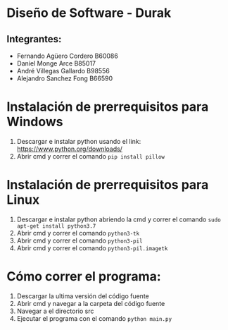 # Diseño de Software - Durak

## Integrantes:

- Fernando Agüero Cordero B60086
- Daniel Monge Arce B85017
- André Villegas Gallardo B98556
- Alejandro Sanchez Fong B66590

# Instalación de prerrequisitos para Windows

1. Descargar e instalar python usando el link: https://www.python.org/downloads/
2. Abrir cmd y correr el comando `pip install pillow`

# Instalación de prerrequisitos para Linux

1. Descargar e instalar python abriendo la cmd y correr el comando `sudo apt-get install python3.7`
2. Abrir cmd y correr el comando `python3-tk`
3. Abrir cmd y correr el comando `python3-pil`
4. Abrir cmd y correr el comando `python3-pil.imagetk`

# Cómo correr el programa:

1. Descargar la ultima versión del código fuente 
2. Abrir cmd y navegar a la carpeta del código fuente
3. Navegar a el directorio src 
4. Ejecutar el programa con el comando `python main.py`
